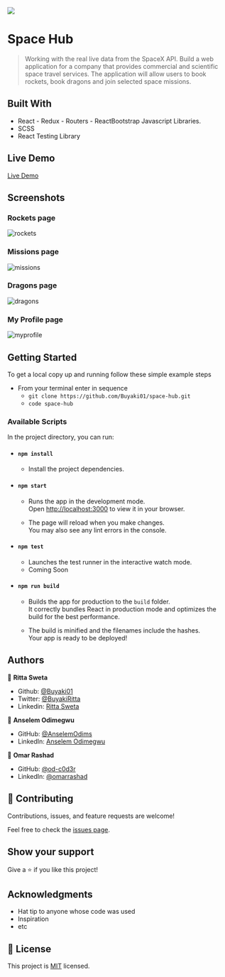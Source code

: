 ![](https://img.shields.io/badge/Microverse-blueviolet)

# Space Hub

> Working with the real live data from the SpaceX API. Build a web application for a company that provides commercial and scientific space travel services. The application will allow users to book rockets, book dragons and join selected space missions.

## Built With

- React - Redux - Routers - ReactBootstrap Javascript Libraries.
- SCSS
- React Testing Library

## Live Demo
[Live Demo](https://cranky-wright-0700ce.netlify.app/)

## Screenshots

### Rockets page
![rockets](https://user-images.githubusercontent.com/43995830/151383346-102b9d0c-bc62-41a9-a3d9-f8ceb742d4a1.png)

### Missions page
![missions](https://user-images.githubusercontent.com/43995830/151383418-129cbd85-86b9-40b8-86ce-1d650837a5f5.png)

### Dragons page
![dragons](https://user-images.githubusercontent.com/43995830/151383456-0018ab42-e92d-421e-937a-7519c63a9cd4.png)

### My Profile page
![myprofile](https://user-images.githubusercontent.com/43995830/151383473-9dfb5bea-2547-44e0-b56c-e94a25f37bc8.png)

## Getting Started

To get a local copy up and running follow these simple example steps

- From your terminal enter in sequence 
  - `git clone https://github.com/Buyaki01/space-hub.git`
  - `code space-hub`

### Available Scripts

In the project directory, you can run:

- #### `npm install`

  - Install the project dependencies.

- #### `npm start`

  - Runs the app in the development mode.\
Open [http://localhost:3000](http://localhost:3000) to view it in your browser.

  - The page will reload when you make changes.\
You may also see any lint errors in the console.

- #### `npm test`

  - Launches the test runner in the interactive watch mode. 
  - Coming Soon

- #### `npm run build`

  - Builds the app for production to the `build` folder.\
It correctly bundles React in production mode and optimizes the build for the best performance.

  - The build is minified and the filenames include the hashes.\
Your app is ready to be deployed!

## Authors

👤 **Ritta Sweta**

- Github: [@Buyaki01](https://github.com/Buyaki01)
- Twitter: [@BuyakiRitta](https://twitter.com/BuyakiRitta)
- Linkedin: [Ritta Sweta](https://www.linkedin.com/in/ritta-sweta/)

👤 **Anselem Odimegwu**

- GitHub: [@AnselemOdims](https://github.com/AnselemOdims)
- LinkedIn: [Anselem Odimegwu](https://www.linkedin.com/in/anselem-odimegwu/)

👤 **Omar Rashad**

- GitHub: [@od-c0d3r](https://github.com/githubhandle)
- LinkedIn: [@omarrashad](https://linkedin.com/in/omarrashad)

## 🤝 Contributing

Contributions, issues, and feature requests are welcome!

Feel free to check the [issues page](../../issues/).

## Show your support

Give a ⭐️ if you like this project!

## Acknowledgments

- Hat tip to anyone whose code was used
- Inspiration
- etc

## 📝 License

This project is [MIT](./MIT.md) licensed.
